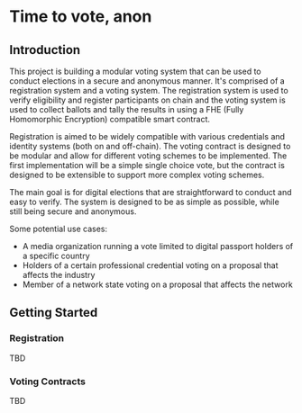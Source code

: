 # Time to vote, anon

## Introduction

This project is building a modular voting system that can be used to conduct elections in a secure and anonymous manner. It's comprised of a registration system and a voting system. The registration system is used to verify eligibility and register participants on chain and the voting system is used to collect ballots and tally the results in using a FHE (Fully Homomorphic Encryption) compatible smart contract.

Registration is aimed to be widely compatible with various credentials and identity systems (both on and off-chain). The voting contract is designed to be modular and allow for different voting schemes to be implemented. The first implementation will be a simple single choice vote, but the contract is designed to be extensible to support more complex voting schemes.

The main goal is for digital elections that are straightforward to conduct and easy to verify. The system is designed to be as simple as possible, while still being secure and anonymous. 

Some potential use cases:

- A media organization running a vote limited to digital passport holders of a specific country
- Holders of a certain professional credential voting on a proposal that affects the industry
- Member of a network state voting on a proposal that affects the network

## Getting Started

### Registration

TBD

### Voting Contracts

TBD

